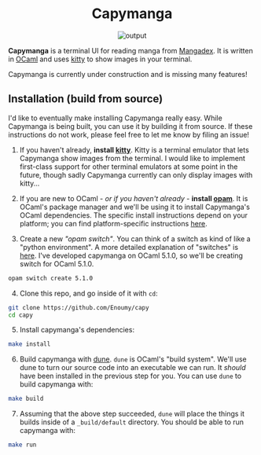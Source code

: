 <div align="center">

# Capymanga

![output](https://github.com/user-attachments/assets/e2e1f075-30ab-476c-bbea-9ae331480121)

</div>

**Capymanga** is a terminal UI for reading manga from [Mangadex](https://mangadex.org/). It is written in
[OCaml](https://ocaml.org/) and uses
[kitty](https://sw.kovidgoyal.net/kitty/) to show images in your terminal.

Capymanga is currently under construction and is missing many features!

## Installation (build from source)

I'd like to eventually make installing Capymanga really easy. While Capymanga is
being built, you can use it by building it from source. If these instructions do
not work, please feel free to let me know by filing an issue!

1. If you haven't already, **install [kitty](https://sw.kovidgoyal.net/kitty/)**.
   Kitty is a terminal emulator that lets Capymanga show images from the
   terminal. I would like to implement first-class support for other terminal
   emulators at some point in the future, though sadly Capymanga currently can
   only display images with kitty...

2. If you are new to OCaml - _or if you haven't already_ - **install
   [opam](https://opam.ocaml.org/)**. It is OCaml's package manager and we'll
   be using it to install Capymanga's OCaml dependencies. The specific
   install instructions depend on your platform; you can find platform-specific
   instructions [here](https://opam.ocaml.org/doc/Install.html).

3. Create a new _"opam switch"_. You can think of a switch as kind of like a
   "python environment". A more detailed explanation of "switches" is
   [here](https://ocaml.org/docs/opam-switch-introduction). I've developed
   capymanga on OCaml 5.1.0, so we'll be creating switch for OCaml 5.1.0.

```sh
opam switch create 5.1.0
```

4. Clone this repo, and go inside of it with `cd`:

```sh
git clone https://github.com/Enoumy/capy
cd capy
```

5. Install capymanga's dependencies:

```sh
make install
```

6. Build capymanga with [dune](https://dune.build/). `dune` is OCaml's "build
   system". We'll use dune to turn our source code into an executable we can
   run. It _should_ have been installed in the previous step for you. You can use
   `dune` to build capymanga with:

```sh
make build
```

7. Assuming that the above step succeeded, `dune` will place the things it
   builds inside of a `_build/default` directory. You should be able to run
   capymanga with:

```sh
make run
```
